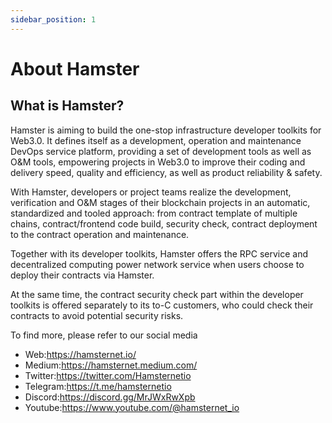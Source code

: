 ```yaml
---
sidebar_position: 1
---
```


# About Hamster

## What is Hamster?

Hamster is aiming to build the one-stop infrastructure developer toolkits for Web3.0. It defines itself as a development, operation and maintenance DevOps service platform, providing a set of development tools as well as O&M tools, empowering projects in Web3.0 to improve their coding and delivery speed, quality and efficiency, as well as product reliability & safety.

With Hamster, developers or project teams realize the development, verification and O&M stages of their blockchain projects in an automatic, standardized and tooled approach: from contract template of multiple chains, contract/frontend code build, security check, contract deployment to the contract operation and maintenance.

Together with its developer toolkits, Hamster offers the RPC service and decentralized computing power network service when users choose to deploy their contracts via Hamster.

At the same time, the contract security check part within the developer toolkits is offered separately to its to-C customers, who could check their contracts to avoid potential security risks.

To find more, please refer to our social media

- Web:<https://hamsternet.io/>
- Medium:<https://hamsternet.medium.com/>
- Twitter:<https://twitter.com/Hamsternetio>
- Telegram:<https://t.me/hamsternetio>
- Discord:<https://discord.gg/MrJWxRwXpb>
- Youtube:<https://www.youtube.com/@hamsternet_io>
